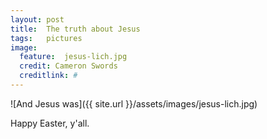```yaml
---
layout: post
title:  The truth about Jesus
tags:   pictures 
image:
  feature:  jesus-lich.jpg
  credit: Cameron Swords
  creditlink: #
---
```


![And Jesus was]({{ site.url }}/assets/images/jesus-lich.jpg)

Happy Easter, y'all.

